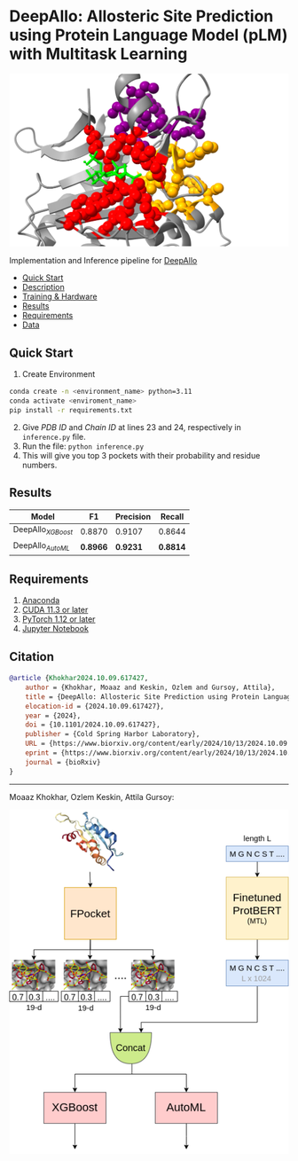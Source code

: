 # DeepAllo: Allosteric Site Prediction using Protein Language Model (pLM) with Multitask Learning
![Results](assets/detected-pockets.png)

Implementation and Inference pipeline for [DeepAllo](https://www.biorxiv.org/content/10.1101/2024.10.09.617427v1)

- [Quick Start](#quick-start)
- [Description](#description)
- [Training & Hardware](#training-hardware)
- [Results](#results)
- [Requirements](#requirements)
- [Data](#data)

## Quick Start
1. Create Environment
```bash
conda create -n <environment_name> python=3.11
conda activate <enviroment_name>
pip install -r requirements.txt
```
2. Give *PDB ID* and *Chain ID* at lines 23 and 24, respectively in `inference.py` file.
3. Run the file: `python inference.py`
4. This will give you top 3 pockets with their probability and residue numbers.

## Results
| Model | F1 | Precision | Recall |
| ------------- | ------------- | ------------- | ------------- |
| DeepAllo<sub>*XGBoost*<sub> | 0.8870 | 0.9107 | 0.8644 |
| DeepAllo<sub>*AutoML*<sub> | **0.8966** | **0.9231** | **0.8814** |

## Requirements
1. [Anaconda](https://www.anaconda.com/products/distribution)
2. [CUDA 11.3 or later](https://developer.nvidia.com/cuda-downloads)
3. [PyTorch 1.12 or later](https://pytorch.org/get-started/locally/)
4. [Jupyter Notebook](https://jupyter.org/)

## Citation

```bibtex
@article {Khokhar2024.10.09.617427,
	author = {Khokhar, Moaaz and Keskin, Ozlem and Gursoy, Attila},
	title = {DeepAllo: Allosteric Site Prediction using Protein Language Model (pLM) with Multitask Learning},
	elocation-id = {2024.10.09.617427},
	year = {2024},
	doi = {10.1101/2024.10.09.617427},
	publisher = {Cold Spring Harbor Laboratory},
	URL = {https://www.biorxiv.org/content/early/2024/10/13/2024.10.09.617427},
	eprint = {https://www.biorxiv.org/content/early/2024/10/13/2024.10.09.617427.full.pdf},
	journal = {bioRxiv}
}
```

---

Moaaz Khokhar, Ozlem Keskin, Attila Gursoy:

![DeepAllo Architecture](assets/main_architecture.png)
